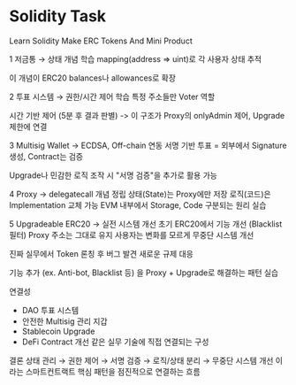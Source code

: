 # Solidity Task
Learn Solidity Make ERC Tokens And Mini Product

1 저금통 → 상태 개념 학습
mapping(address => uint)로 각 사용자 상태 추적

이 개념이 ERC20 balances나 allowances로 확장

2 투표 시스템 → 권한/시간 제어 학습
특정 주소들만 Voter 역할

시간 기반 제어 (5분 후 결과 판별)
-> 이 구조가 Proxy의 onlyAdmin 제어, Upgrade 제한에 연결

3 Multisig Wallet → ECDSA, Off-chain 연동
서명 기반 투표 = 외부에서 Signature 생성, Contract는 검증

Upgrade나 민감한 로직 조작 시 "서명 검증"을 추가로 활용 가능

4 Proxy → delegatecall 개념 정립
상태(State)는 Proxy에만 저장
로직(코드)은 Implementation 교체 가능
EVM 내부에서 Storage, Code 구분되는 원리 실습

5 Upgradeable ERC20 → 실전 시스템 개선
초기 ERC20에서 기능 개선 (Blacklist 필터)
Proxy 주소는 그대로 유지
사용자는 변화를 모르게 무중단 시스템 개선

진짜 실무에서
Token 론칭 후 버그 발견
새로운 규제 대응

기능 추가 (ex. Anti-bot, Blacklist 등)
을 Proxy + Upgrade로 해결하는 패턴 실습

연결성
- DAO 투표 시스템
- 안전한 Multisig 관리 지갑
- Stablecoin Upgrade
- DeFi Contract 개선
같은 실무 기술에 직접 연결되는 구성

결론
상태 관리 → 권한 제어 → 서명 검증 → 로직/상태 분리 → 무중단 시스템 개선
이라는 스마트컨트랙트 핵심 패턴을 점진적으로 연결하는 흐름